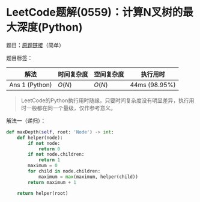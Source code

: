 # LeetCode题解(0559)：计算N叉树的最大深度(Python)

题目：[原题链接](https://leetcode-cn.com/problems/maximum-depth-of-n-ary-tree/)（简单）

题目标签：

| 解法           | 时间复杂度 | 空间复杂度 | 执行用时      |
| -------------- | ---------- | ---------- | ------------- |
| Ans 1 (Python) | $O(N)$     | $O(N)$     | 44ms (98.95%) |

>  LeetCode的Python执行用时随缘，只要时间复杂度没有明显差异，执行用时一般都在同一个量级，仅作参考意义。

解法一（递归）：

```python
def maxDepth(self, root: 'Node') -> int:
    def helper(node):
        if not node:
            return 0
        if not node.children:
            return 1
        maximum = 0
        for child in node.children:
            maximum = max(maximum, helper(child))
        return maximum + 1

    return helper(root)
```